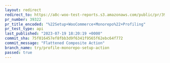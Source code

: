 ```yaml
---
layout: redirect
redirect_to: https://a8c-woo-test-reports.s3.amazonaws.com/public/pr/39322/api/index.html
pr_number: 39322
pr_title_encoded: "%22Setup+WooCommerce+Monorepo%22+Profiling"
pr_test_type: api
last_published: "2023-07-19 18:20:19 +0000"
commit_sha: 75f016457ef8fbb3d9f6341f9565f62ebc64f772
commit_message: "Flattened Composite Action"
branch_name: try/profile-monorepo-setup-action
passed: true
---
```


